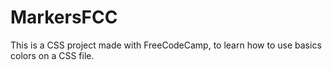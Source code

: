 # MarkersFCC
This is a CSS project made with FreeCodeCamp, to learn how to use basics colors on a CSS file.
